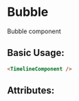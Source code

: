 <script setup>
import 'element-plus/dist/index.css'
import '../src/styles/root-vars.scss'
import TimelineComponent from '../src/components/TimelineComponent.vue'
</script>

# Bubble

Bubble component

## Basic Usage:

```html
<TimelineComponent />
```

<TimelineComponent />

## Attributes:

